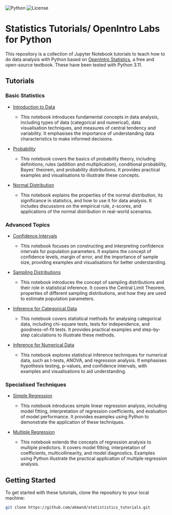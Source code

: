 ![Python](https://img.shields.io/badge/Python-3.x-blue.svg)
![License](https://img.shields.io/badge/License-MIT-brightgreen.svg)

# Statistics Tutorials/ OpenIntro Labs for Python

This repository is a collection of Jupyter Notebook tutorials to teach how to do data analysis with Python based on [OpenIntro Statistics](https://www.openintro.org/book/os/), a free and open-source textbook. These have been tested with Python 3.11.

## Tutorials

### Basic Statistics

- [Introduction to Data](tutorials/ch1n2_intro_to_data.ipynb)
  - This notebook introduces fundamental concepts in data analysis, including types of data (categorical and numerical), data visualisation techniques, and measures of central tendency and variability. It emphasises the importance of understanding data characteristics to make informed decisions.

- [Probability](tutorials/ch3_probability.ipynb)
  - This notebook covers the basics of probability theory, including definitions, rules (addition and multiplication), conditional probability, Bayes' theorem, and probability distributions. It provides practical examples and visualisations to illustrate these concepts.

- [Normal Distribution](tutorials/ch4_normal_distribution.ipynb)
  - This notebook explains the properties of the normal distribution, its significance in statistics, and how to use it for data analysis. It includes discussions on the empirical rule, z-scores, and applications of the normal distribution in real-world scenarios.

### Advanced Topics

- [Confidence Intervals](tutorials/ch5_confidence_intervals.ipynb)
  - This notebook focuses on constructing and interpreting confidence intervals for population parameters. It explains the concept of confidence levels, margin of error, and the importance of sample size, providing examples and visualisations for better understanding.

- [Sampling Distributions](tutorials/ch5_sampling_distributions.ipynb)
  - This notebook introduces the concept of sampling distributions and their role in statistical inference. It covers the Central Limit Theorem, properties of different sampling distributions, and how they are used to estimate population parameters.

- [Inference for Categorical Data](tutorials/ch6_inf_for_categorical_data.ipynb)
  - This notebook covers statistical methods for analysing categorical data, including chi-square tests, tests for independence, and goodness-of-fit tests. It provides practical examples and step-by-step calculations to illustrate these methods.

- [Inference for Numerical Data](tutorials/ch7_inf_for_numerical_data.ipynb)
  - This notebook explores statistical inference techniques for numerical data, such as t-tests, ANOVA, and regression analysis. It emphasises hypothesis testing, p-values, and confidence intervals, with examples and visualisations to aid understanding.

### Specialised Techniques

- [Simple Regression](tutorials/ch8_simple_regression.ipynb)
  - This notebook introduces simple linear regression analysis, including model fitting, interpretation of regression coefficients, and evaluation of model performance. It provides examples using Python to demonstrate the application of these techniques.

- [Multiple Regression](tutorials/ch9_multiple_regression.ipynb)
  - This notebook extends the concepts of regression analysis to multiple predictors. It covers model fitting, interpretation of coefficients, multicollinearity, and model diagnostics. Examples using Python illustrate the practical application of multiple regression analysis.

## Getting Started

To get started with these tutorials, clone the repository to your local machine:

```bash
git clone https://github.com/akmand/statististics_tutorials.git

